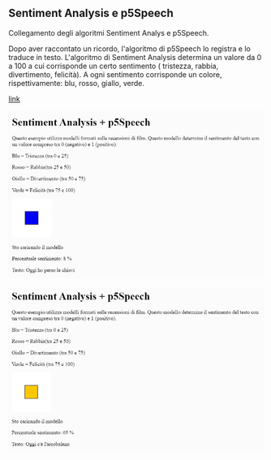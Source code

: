 ## Sentiment Analysis e p5Speech ##

Collegamento degli algoritmi Sentiment Analys e p5Speech.

Dopo aver raccontato un ricordo, l'algoritmo di p5Speech lo registra e lo traduce in testo. L'algoritmo di Sentiment Analysis determina un valore da 0 a 100 a cui corrisponde un certo sentimento ( tristezza, rabbia, divertimento, felicità). A ogni sentimento corrisponde un colore, rispettivamente: blu, rosso, giallo, verde. 

[link](https://editor.p5js.org/angelicazanibellato/full/bKE0ye1F4)

![img](https://github.com/angelicazanibellato/archive/blob/master/angelicazanibellato/Invisibile/SentimentAnalysis%2Bp5Speech/img.PNG)

![img](https://github.com/angelicazanibellato/archive/blob/master/angelicazanibellato/Invisibile/SentimentAnalysis%2Bp5Speech/img3.PNG)
